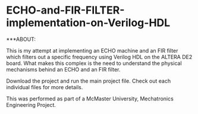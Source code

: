 # ECHO-and-FIR-FILTER-implementation-on-Verilog-HDL

***ABOUT:

This is my attempt at implementing an ECHO machine and an FIR filter which filters out a specific frequency using Verilog HDL on the ALTERA DE2 board. What makes this complex is the need to understand the physical mechanisms behind an ECHO and an FIR filter.

Download the project and run the main project file. Check out each individual files for more details.

This was performed as part of a McMaster University, Mechatronics Engineering Project.
